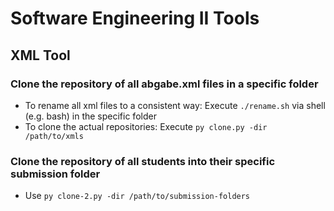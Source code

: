 # Software Engineering II Tools

## XML Tool
### Clone the repository of all abgabe.xml files in a specific folder
- To rename all xml files to a consistent way: Execute ``./rename.sh`` via shell (e.g. bash) in the specific folder
- To clone the actual repositories: Execute ``py clone.py -dir /path/to/xmls``
### Clone the repository of all students into their specific submission folder
- Use ``py clone-2.py -dir /path/to/submission-folders``